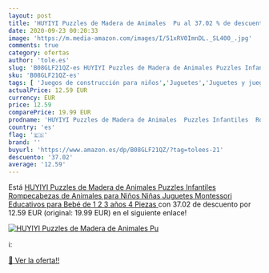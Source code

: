 ```yaml
---
layout: post
title: 'HUYIYI Puzzles de Madera de Animales  Pu al 37.02 % de descuento'
date: 2020-09-23 00:20:33
image: 'https://m.media-amazon.com/images/I/51xRV0ImnDL._SL400_.jpg'
comments: true
category: ofertas
author: 'tole.es'
slug: 'B08GLF21QZ-es HUYIYI Puzzles de Madera de Animales Puzzles Infantiles...'
sku: 'B08GLF21QZ-es'
tags: [ 'Juegos de construcción para niños','Juguetes','Juguetes y juegos','juguetes','rompecabezas', ]
actualPrice: 12.59 EUR
currency: EUR
price: 12.59
comparePrice: 19.99 EUR
prodname: 'HUYIYI Puzzles de Madera de Animales  Puzzles Infantiles  Rompecabezas de Animales para Niños Niñas  Juguetes Montessori Educativos para Bebé de 1 2 3 años 4 Piezas '
country: 'es'
flag: '🇪🇸'
brand: ''
buyurl: 'https://www.amazon.es/dp/B08GLF21QZ/?tag=tolees-21'
descuento: '37.02'
average: '12.59'
---
```


Está [HUYIYI Puzzles de Madera de Animales  Puzzles Infantiles  Rompecabezas de Animales para Niños Niñas  Juguetes Montessori Educativos para Bebé de 1 2 3 años 4 Piezas ](https://www.amazon.es/dp/B08GLF21QZ/?tag=tolees-21) con 37.02 de descuento por 12.59 EUR (original: 19.99 EUR) en el siguiente enlace!

[![HUYIYI Puzzles de Madera de Animales  Pu](https://m.media-amazon.com/images/I/51xRV0ImnDL._SL400_.jpg)](https://www.amazon.es/dp/B08GLF21QZ/?tag=tolees-21)

ℹ️:


[🛒 Ver la oferta!!](https://www.amazon.es/dp/B08GLF21QZ/?tag=tolees-21)
